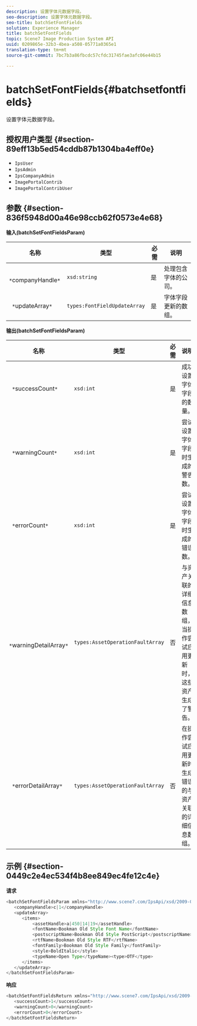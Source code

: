 ```yaml
---
description: 设置字体元数据字段。
seo-description: 设置字体元数据字段。
seo-title: batchSetFontFields
solution: Experience Manager
title: batchSetFontFields
topic: Scene7 Image Production System API
uuid: 0209865e-32b3-4bea-a508-05771a0365e1
translation-type: tm+mt
source-git-commit: 7bc7b3a86fbcdc57cfdc31745fae3afc06e44b15

---
```



# batchSetFontFields{#batchsetfontfields}

设置字体元数据字段。

## 授权用户类型 {#section-89eff13b5ed54cddb87b1304ba4eff0e}

* `IpsUser`
* `IpsAdmin`
* `IpsCompanyAdmin`
* `ImagePortalContrib`
* `ImagePortalContribUser`

## 参数 {#section-836f5948d00a46e98ccb62f0573e4e68}

**输入(batchSetFontFieldsParam)**

| 名称 | 类型 | 必需 | 说明 |
|---|---|---|---|
| ` *`companyHandle`*` | `xsd:string` | 是 | 处理包含字体的公司。 |
| ` *`updateArray`*` | `types:FontFieldUpdateArray` | 是 | 字体字段更新的数组。 |

**输出(batchSetFontFieldsParam)**

| 名称 | 类型 | 必需 | 说明 |
|---|---|---|---|
| ` *`successCount`*` | `xsd:int` | 是 | 成功设置字体字段的数量。 |
| ` *`warningCount`*` | `xsd:int` | 是 | 尝试设置字体字段时生成的警告数。 |
| ` *`errorCount`*` | `xsd:int` | 是 | 尝试设置字体字段时生成的错误数。 |
| ` *`warningDetailArray`*` | `types:AssetOperationFaultArray` | 否 | 与资产关联的详细信息数组，当操作尝试应用更新时，这些资产生成了警告。 |
| ` *`errorDetailArray`*` | `types:AssetOperationFaultArray` | 否 | 在操作尝试应用更新时生成错误的与资产关联的详细信息数组。 |

## 示例 {#section-0449c2e4ec534f4b8ee849ec4fe12c4e}

**请求**

```java
<batchSetFontFieldsParam xmlns="http://www.scene7.com/IpsApi/xsd/2009-07-31">
   <companyHandle>c|1</companyHandle>
   <updateArray>
      <items>
          <assetHandle>a|450|14|19</assetHandle>
          <fontName>Bookman Old Style Font Name</fontName>
          <postscriptName>Bookman Old Style PostScript</postscriptName>
          <rtfName>Bookman Old Style RTF</rtfName>
          <fontFamily>Bookman Old Style Family</fontFamily>
          <style>BoldItalic</style>
          <typeName>Open Type</typeName><type>OTF</type>
      </items>
   </updateArray>
</batchSetFontFieldsParam>
```

**响应**

```java
<batchSetFontFieldsReturn xmlns="http://www.scene7.com/IpsApi/xsd/2009-07-31">
   <successCount>1</successCount>
   <warningCount>0</warningCount>
   <errorCount>0</errorCount>
</batchSetFontFieldsReturn>
```

